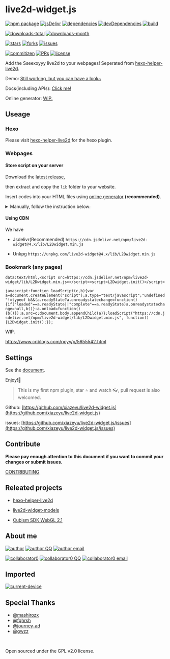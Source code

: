 # live2d-widget.js

[![npm package][npm-package]][npm-package-url]
[![jsDelivr][jsDelivr]][jsdelivr-url]
[![dependencies][dependencies]][dependencies-url]
[![devDependencies][devDependencies]][devDependencies-url]
[![build][build]][build-url]

[![downloads-total][downloads-total]][downloads-total-url]
[![downloads-month][downloads-month]][downloads-month-url]

[![stars][stars]][stars-url]
[![forks][forks]][forks-url]
[![issues][issues]][issues-url]

[![commitizen][commitizen]][commitizen-url]
[![PRs][PRs]][PRs-url]
[![license][license]][license-url]


Add the Sseexxyyy live2d to your webpages! Seperated from [hexo-helper-live2d](https://github.com/EYHN/hexo-helper-live2d).

Demo: [Still working, but you can have a look~](https://l2dwidget.js.org/dev.html)

Docs(including APIs): [Click me!](l2dwidget.js.org)

Online generator: [WIP.](javascript:void(0);)


## Useage

### Hexo

Please visit [hexo-helper-live2d](https://github.com/EYHN/hexo-helper-live2d) for the hexo plugin.

### Webpages

#### Store script on your server

Download the [latest release](https://github.com/xiazeyu/live2d-widget.js/releases),

then extract and copy the `lib` folder to your website.

Insert codes into your HTML files using [online generator](javascript:void(0);) **(recommended)**.

<details><summary>Manually, follow the instruction below:</summary><br>

import the js:

```html
<script src = "( your script path here )"></script>
```

Then call the function along with your config.

```js
var currL2Dwidget = new L2Dwidget({
  'config1': 'value1',
  'config2': 'value2'
});
```

</details>

#### Using CDN

We have

- Jsdelivr(Recommended)
`https://cdn.jsdelivr.net/npm/live2d-widget@4.x/lib/L2Dwidget.min.js`

- Unkpg
`https://unpkg.com/live2d-widget@4.x/lib/L2Dwidget.min.js`

### Bookmark (any pages)

`data:text/html,<script src=https://cdn.jsdelivr.net/npm/live2d-widget/lib/L2Dwidget.min.js></script><script>L2Dwidget.init()</script>`

`javascript:function loadScript(c,b){var a=document.createElement("script");a.type="text/javascript";"undefined"!=typeof b&&(a.readyState?a.onreadystatechange=function(){if("loaded"==a.readyState||"complete"==a.readyState)a.onreadystatechange=null,b()}:a.onload=function(){b()});a.src=c;document.body.appendChild(a)};loadScript("https://cdn.jsdelivr.net/npm/live2d-widget/lib/L2Dwidget.min.js", function(){L2Dwidget.init();});`

WIP.

https://www.cnblogs.com/pcyy/p/5655542.html


## Settings

See the [document](https://xiazeyu.github.io/live2d-widget.js/docs/class/src/index.js~L2Dwidget.html#instance-method-init).

Enjoy!:beer:

> This is my first npm plugin, star :star: and watch :eyeglasses:, pull request is also welcomed.

Github: [https://github.com/xiazeyu/live2d-widget.js](https://github.com/xiazeyu/live2d-widget.js)

issues: [https://github.com/xiazeyu/live2d-widget.js/issues](https://github.com/xiazeyu/live2d-widget.js/issues)


## Contribute

**Please pay enough attention to this document if you want to commit your changes or submit issues.**

[CONTRIBUTING](.github/CONTRIBUTING.md)

## Releated projects

- [hexo-helper-live2d](https://github.com/EYHN/hexo-helper-live2d)

- [live2d-widget-models](https://github.com/xiazeyu/live2d-widget-models)

- [Cubism SDK WebGL 2.1](http://sites.cybernoids.jp/cubism-sdk2_e/webgl2-1)


## About me

[![author][author]][author-url]
[![author QQ][author-qq]][author-qq-url]
[![author email][author-email]][author-email-url]

[![collaborator0][collaborator0]][collaborator0-url]
[![collaborator0 QQ][collaborator0-qq]][collaborator0-qq-url]
[![collaborator0 email][collaborator0-email]][collaborator0-email-url]


## Imported

[![current-device][current-device]][current-device-url]

## Special Thanks

- [@mashirozx](https://github.com/mashirozx)
- [@fghrsh](https://github.com/fghrsh)
- [@journey-ad](https://github.com/journey-ad)
- [@gwzz](https://github.com/gwzz)

<br>

Open sourced under the GPL v2.0 license.

[build]: https://www.travis-ci.org/xiazeyu/live2d-widget.js.svg?branch=master
[build-url]: https://www.travis-ci.org/xiazeyu/live2d-widget.js.svg?branch=master

[npm-package]: https://badge.fury.io/js/live2d-widget.svg?label=live2d-widget
[npm-package-url]: https://www.npmjs.com/package/live2d-widget

[jsDelivr]: https://data.jsdelivr.com/v1/package/npm/live2d-widget/badge
[jsDelivr-url]: https://www.jsdelivr.com/package/npm/live2d-widget

[dependencies]: https://img.shields.io/david/xiazeyu/live2d-widget.js.svg
[dependencies-url]: javascript:void(0);

[devDependencies]:  https://img.shields.io/david/dev/xiazeyu/live2d-widget.js.svg
[devDependencies-url]: javascript:void(0);

[downloads-total]:  https://img.shields.io/npm/dt/live2d-widget.svg
[downloads-total-url]: https://www.npmjs.com/package/live2d-widget

[downloads-month]: https://img.shields.io/npm/dm/live2d-widget.svg
[downloads-month-url]: https://www.npmjs.com/package/live2d-widget

[stars]: https://img.shields.io/github/stars/xiazeyu/live2d-widget.js.svg
[stars-url]: https://github.com/xiazeyu/live2d-widget.js/stargazers

[forks]: https://img.shields.io/github/forks/xiazeyu/live2d-widget.js.svg
[forks-url]: https://github.com/xiazeyu/live2d-widget.js/network

[issues]: https://img.shields.io/github/issues/xiazeyu/live2d-widget.js.svg
[issues-url]: https://github.com/xiazeyu/live2d-widget.js/issues

[commitizen]: https://img.shields.io/badge/commitizen-friendly-brightgreen.svg
[commitizen-url]: http://commitizen.github.io/cz-cli/

[PRs]: https://img.shields.io/badge/PRs-welcome-brightgreen.svg?style=flat-square
[PRs-url]: http://makeapullrequest.com

[license]: https://img.shields.io/github/license/xiazeyu/live2d-widget.js.svg
[license-url]: https://github.com/xiazeyu/live2d-widget.js/blob/master/LICENSE

[author]: https://img.shields.io/badge/author-cneyhn-green.svg
[author-url]: https://delusion.coding.me/

[author-qq]: https://img.shields.io/badge/QQ-1106996185-blue.svg
[author-qq-url]: tencent://message/?uin=1106996185&Site=Senlon.Net&Menu=yes

[author-email]: https://img.shields.io/badge/Emali%20me-cneyhn@gmail.com-green.svg
[author-email-url]: mailto:cneyhn@gmail.com

[collaborator0]: https://img.shields.io/badge/author-xiazeyu-green.svg
[collaborator0-url]: https://xiazeyu.coding.me/

[collaborator0-qq]: https://img.shields.io/badge/QQ-2320732807-blue.svg
[collaborator0-qq-url]: tencent://message/?uin=2320732807&Site=Senlon.Net&Menu=yes

[collaborator0-email]: https://img.shields.io/badge/Emali%20me-xiazeyu_2011@126.com-green.svg
[collaborator0-email-url]: mailto:xiazeyu_2011@126.com

[current-device]: https://img.shields.io/npm/v/current-device.svg?label=current-device
[current-device-url]: https://github.com/matthewhudson/current-device
